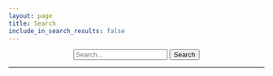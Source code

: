 ```yaml
---
layout: page
title: Search
include_in_search_results: false
---
```


<script src="{{ "/assets/scripts/lunr.js" | relative_url }}"></script>

<form style="text-align: center" id="form-search" class="form-search" action="" method="get">
  <input type="search" class="input-medium search-query" id="search-box" placeholder="Search..." name="q">
  <input type="submit" class="btn" value="Search">
</form>

---

<div id="search-results"></div>


<script>
function getQueryParam(variable) {
	var query = window.location.search.substring(1);
	var vars = query.split('&');

	for (var i = 0; i < vars.length; i++) {
		var pair = vars[i].split('=');

		if (pair[0] === variable) {
			return decodeURIComponent(pair[1].replace(/\+/g, '%20'));
		}
	}
	return '';
}
function setQueryParam(key, value, replace_state) {
	if (typeof(URLSearchParams) != "undefined" && history.pushState) {
		var params = new URLSearchParams(window.location.search);
		params.set(key, value);
		var newUrl = window.location.protocol + "//" + window.location.host + window.location.pathname + '?' + params.toString();
		var state_obj = {
			path: newUrl
		};
		if (replace_state)
			window.history.replaceState(state_obj, '', newUrl);
		else
			window.history.pushState(state_obj, '', newUrl);
	}
}

var pages = [
{% for page in site.pages %}
	{% if page.include_in_search_results and page.title %}
		{% capture parent_url %}/pages/{{ page.parent }}{% endcapture %}
		{% capture grandparent_url %}/pages/{{ page.grandparent }}{% endcapture %}
		{% assign parent_title = "" %}
		{% assign grandparent_title = "" %}
		{% for it_page in site.pages %}
			{% if it_page.url == parent_url %}
				{% assign parent_title = it_page.short_title | default: it_page.title %}
			{% endif %}
			{% if it_page.url == grandparent_url %}
				{% assign grandparent_title = it_page.short_title | default: it_page.title %}
			{% endif %}
		{% endfor %}
		{% if grandparent_title != "" %}
			{% capture parent_title %}{{ grandparent_title }} / {{ parent_title }}{% endcapture %}
		{% endif %}
		
		{
		"title": "{{ page.title }}",
		"property": "",
		"element": "",
		"url": '<a href="{{ page.url }}.html">', {% comment %} Url is placed within an <a href> tag so that the offline documentation generator can understand the link and rewrite it when necessary. {% endcomment %}
		"parent_title": "{{ parent_title }}",
		"content": "{{ page.content | markdownify | strip_html | replace: '"', " " | replace: "\", " " | normalize_whitespace }}"
		},
	{% endif %}
{% endfor %}
{% include elements_and_properties.index %}
];

var idx = lunr(function () {
	this.ref('id')
	this.field('title', {
		boost: 10
	})
	this.field('property', {
		boost: 100
	})
	this.field('element', {
		boost: 100
	})
	this.field('content')
	this.metadataWhitelist = ['position']

	pages.forEach(function (doc, index) {
		doc['id'] = index;
		this.add(doc)
	}, this)
});

function displaySearchResults(has_search_text, results, pages) {
	function mergePositions(positions, new_positions) {
		positions = positions.concat(new_positions);
		positions.sort(function (a, b) {
			return a[0] - b[0];
		});

		for (var i = 0; i < positions.length - 1; i++) {
			var pos = positions[i];
			var pos_next = positions[i + 1];

			if (pos[0] + pos[1] > pos_next[0]) {
				pos[1] = Math.max(pos[1], pos_next[0] + pos_next[1] - pos[0]);

				delete positions[i + 1];
				i--;
			}
		}

		return positions;
	}

	var el_search_results = document.getElementById('search-results');
	
	function insert(str, index, value) {
		return str.substr(0, index) + value + str.substr(index);
	}

	if (results.length && has_search_text) {
		var results_string = '';
		const max_results = 15;
		const max_elements_and_properties = 8;
		var num_elements_and_properties = 0;

		for (var i = 0; i < results.length && i < max_results + num_elements_and_properties; i++) {
			var item = pages[results[i].ref];

			var title = item.title;
			const summary_length = 200;
			var content = item.content;
			var property = item.property;
			var element = item.element;
			var a_href = '<a href="';
			var url = a_href + '{{ "" | relative_url }}' + item.url.substr(a_href.length);

			if (element.length || property.length) {
				num_elements_and_properties++;
				if (num_elements_and_properties > max_elements_and_properties)
					continue;
			}
			
			var content_positions = [];
			var title_positions = [];
			var property_positions = [];
			var element_positions = [];

			for (var query in results[i].matchData.metadata) {
				var match_objects = results[i].matchData.metadata[query];
				if ('content' in match_objects) {
					content_positions = mergePositions(content_positions, match_objects['content'].position);
				}
				if ('title' in match_objects) {
					title_positions = mergePositions(title_positions, match_objects['title'].position);
				}
				if ('property' in match_objects) {
					property_positions = mergePositions(property_positions, match_objects['property'].position);
				}
				if ('element' in match_objects) {
					element_positions = mergePositions(element_positions, match_objects['element'].position);
				}
			}

			function highlightMatches(content, positions, skip_after_index) {
				var cursor = 0;
				var new_content = "";
				for (var j = 0; j < positions.length; j++) {
					var pos = positions[j];
					if (skip_after_index && pos[0] > skip_after_index)
						break;
					new_content += content.slice(cursor, pos[0]) + '<strong>' + content.slice(pos[0], pos[0] + pos[1]) + '</strong>';
					cursor = pos[0] + pos[1];
				};

				new_content += content.slice(cursor);
				return new_content;
			}

			if (content_positions.length) {
				var first_match = content_positions[0][0];
				var summary_begin = Math.max(0, content.lastIndexOf(' ', Math.max(0, first_match - 60)));
				var summary_end = first_match + summary_length;

				var new_content = highlightMatches(content, content_positions, summary_end);

				var i_strong = new_content.indexOf('</strong>', summary_end);
				summary_end = Math.max(new_content.indexOf(' ', summary_end), i_strong < 0 ? -1 : i_strong + '</strong>'.length);
				summary_end = summary_end < 0 ? new_content.length : summary_end;

				content = new_content.slice(summary_begin, summary_end);

			} else {
				content = content.substring(0, Math.max(summary_length, content.indexOf(' ', summary_length)));
			}

			if (title_positions.length) {
				title = highlightMatches(title, title_positions, false);
			}
			if (property_positions.length) {
				property = highlightMatches(property, property_positions, false);
			}
			if (element_positions.length) {
				element = highlightMatches(element, element_positions, false);
			}
			
			if (property.length) {
				results_string += '<h4 title="RCSS property"><span class="fas">&#xf121;</span>' + url + '‘' + property + '’ property</a></h4>';
			} else if (element.length) {
				results_string += '<h4 title="RML element"><span class="fas">&#xf84c;</span>' + url + '&lt;' + element + '&gt; element</a></h4>';
			} else {
				results_string += '<h4>' + url + title + (item.parent_title ? ' (' + item.parent_title + ')' : '') + '</a></h4>';
				results_string += '<p>' + content + '...</p>';
			}
		}

		results_string += '<p style="text-align: right"><em>Showing ' + Math.min(results.length, max_results + num_elements_and_properties) + ' of ' + results.length + ' ' + (results.length == 1 ? 'result' : 'results') + '.</em></p>';

		el_search_results.innerHTML = results_string;
	} else if (has_search_text) {
		el_search_results.innerHTML = '<p><em>No results found.</em></p>';
	} else {
		el_search_results.innerHTML = '<p><em>Please enter a search term above.</em></p>';
	}
}

var el_search_box = document.getElementById('search-box');

function doSearch() {
	var search_term = el_search_box.value;
	var results = idx.search(search_term);
	displaySearchResults(Boolean(search_term), results, pages);
}

document.getElementById('form-search').addEventListener("submit", function (e) {
	e.preventDefault();
	doSearch();
	setQueryParam('q', el_search_box.value, false);
});

document.getElementById('search-box').addEventListener("input", function (e) {
	doSearch();
	setQueryParam('q', el_search_box.value, true)
});

window.addEventListener("popstate", function (e) {
	var search_term = getQueryParam('q');
	el_search_box.value = search_term;
	doSearch();
});

el_search_box.value = getQueryParam('q');
doSearch();
</script>
